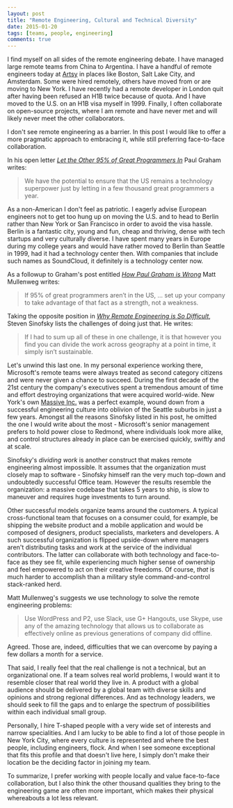 ```yaml
---
layout: post
title: "Remote Engineering, Cultural and Technical Diversity"
date: 2015-01-20
tags: [teams, people, engineering]
comments: true
---
```

I find myself on all sides of the remote engineering debate. I have managed large remote teams from China to Argentina. I have a handful of remote engineers today at [Artsy](http://artsy.github.io) in places like Boston, Salt Lake City, and Amsterdam. Some were hired remotely, others have moved from or are moving to New York. I have recently had a remote developer in London quit after having been refused an H1B twice because of quota. And I have moved to the U.S. on an H1B visa myself in 1999. Finally, I often collaborate on open-source projects, where I am remote and have never met and will likely never meet the other collaborators.

I don't see remote engineering as a barrier. In this post I would like to offer a more pragmatic approach to embracing it, while still preferring face-to-face collaboration.

In his open letter [_Let the Other 95% of Great Programmers In_](http://paulgraham.com/95.html) Paul Graham writes:

> We have the potential to ensure that the US remains a technology superpower just by letting in a few thousand great programmers a year.

As a non-American I don't feel as patriotic. I eagerly advise European engineers not to get too hung up on moving the U.S. and to head to Berlin rather than New York or San Francisco in order to avoid the visa hassle. Berlin is a fantastic city, young and fun, cheap and thriving, dense with tech startups and very culturally diverse. I have spent many years in Europe during my college years and would have rather moved to Berlin than Seattle in 1999, had it had a technology center then. With companies that include such names as SoundCloud, it definitely is a technology center now.

As a followup to Graham's post entitled [_How Paul Graham is Wrong_](http://ma.tt/2014/12/how-paul-graham-is-wrong/) Matt Mullenweg writes:

> If 95% of great programmers aren’t in the US, ... set up your company to take advantage of that fact as a strength, not a weakness.

Taking the opposite position in [_Why Remote Engineering is So Difficult_](http://blog.learningbyshipping.com/2014/12/30/why-remote-engineering-is-so-difficult), Steven Sinofsky lists the challenges of doing just that. He writes:

> If I had to sum up all of these in one challenge, it is that however you find you can divide the work across geography at a point in time, it simply isn’t sustainable.

Let's unwind this last one. In my personal experience working there, Microsoft's remote teams were always treated as second category citizens and were never given a chance to succeed. During the first decade of the 21st century the company's executives spent a tremendous amount of time and effort destroying organizations that were acquired world-wide. New York's own [Massive Inc.](http://en.wikipedia.org/wiki/Massive_Incorporated) was a perfect example, wound down from a successful engineering culture into oblivion of the Seattle suburbs in just a few years. Amongst all the reasons Sinofsky listed in his post, he omitted the one I would write about the most - Microsoft's senior management prefers to hold power close to Redmond, where individuals look more alike, and control structures already in place can be exercised quickly, swiftly and at scale.

Sinofsky's _dividing work_ is another construct that makes remote engineering almost impossible. It assumes that the organization must closely map to software - Sinofsky himself ran the very much top-down and undoubtedly successful Office team. However the results resemble the organization: a massive codebase that takes 5 years to ship, is slow to maneuver and requires huge investments to turn around.

Other successful models organize teams around the customers. A typical cross-functional team that focuses on a consumer could, for example, be shipping the website product and a mobile application and would be composed of designers, product specialists, marketers and developers. A such successful organization is flipped upside-down where managers aren't distributing tasks and work at the service of the individual contributors. The latter can collaborate with both technology and face-to-face as they see fit, while experiencing much higher sense of ownership and feel empowered to act on their creative freedoms. Of course, *that* is much harder to accomplish than a military style command-and-control stack-ranked herd.

Matt Mullenweg's suggests we use technology to solve the remote engineering problems:

> Use WordPress and P2, use Slack, use G+ Hangouts, use Skype, use any of the amazing technology that allows us to collaborate as effectively online as previous generations of company did offline.

Agreed. Those are, indeed, difficulties that we can overcome by paying a few dollars a month for a service.

That said, I really feel that the real challenge is not a technical, but an organizational one. If a team solves real world problems, I would want it to resemble closer that real world they live in. A product with a global audience should be delivered by a global team with diverse skills and opinions and strong regional differences. And as technology leaders, we should seek to fill the gaps and to enlarge the spectrum of possibilities within each individual small group.

Personally, I hire T-shaped people with a very wide set of interests and narrow specialities. And I am lucky to be able to find a lot of those people in New York City, where every culture is represented and where the best people, including engineers, flock. And when I see someone exceptional that fits this profile and that doesn't live here, I simply don't make their location be the deciding factor in joining my team.

To summarize, I prefer working with people locally and value face-to-face collaboration, but I also think the other thousand qualities they bring to the engineering game are often more important, which makes their physical whereabouts a lot less relevant.

